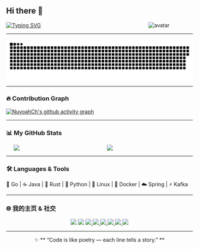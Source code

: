 ## Hi there 👋

<img src="https://github.com/yoyocraft/yoyocraft/blob/master/assets/angry.gif" width="120" alt="avatar" align="right" />

[![Typing SVG](https://readme-typing-svg.herokuapp.com?font=Fira+Code&pause=1000&width=435&lines=Hi,+I'm+NuyoahCh;Welcome+to+my+GitHub!;nuyoahch.online)](https://git.io/typing-svg)

---

![github-snake](https://raw.githubusercontent.com/NuyoahCh/NuyoahCh/output/github-contribution-grid-snake.svg)

---

### 🔥 Contribution Graph
[![NuyoahCh's github activity graph](https://github-readme-activity-graph.vercel.app/graph?username=NuyoahCh&bg_color=0d1117&color=70a5fd&line=ae81ff&point=fca311&area=true&hide_border=true)](https://github.com/ashutosh00710/github-readme-activity-graph)

---

### 📊 My GitHub Stats
<div align="center" style="display: flex; justify-content: center; gap: 10px; flex-wrap: wrap;">
  <img src="https://github-readme-stats.vercel.app/api?username=NuyoahCh&show_icons=true&theme=tokyonight&hide_border=true&border_radius=12&height=165" width="48%" />
  <img src="https://github-readme-stats.vercel.app/api/top-langs/?username=NuyoahCh&layout=compact&theme=tokyonight&hide=html,css&hide_border=true&border_radius=12&height=165" width="42%" />
</div>

---

### 🛠️ Languages & Tools  

🚀 Go | ☕ Java | 🦀 Rust | 🐍 Python | 🐧 Linux | 🐳 Docker | ☁️ Spring | ⚡ Kafka

---

### 🌐 我的主页 & 社交

<p align="center">

  <!-- Visitors & Followers -->
  <img src="https://komarev.com/ghpvc/?username=NuyoahCh&label=Views&color=0e75b6&style=flat-square" />
  <img src="https://img.shields.io/github/followers/NuyoahCh?style=flat-square&logo=github" />

  <!-- Social & Blog -->
  <a href="https://space.bilibili.com/3494367037753464">
    <img src="https://img.shields.io/badge/Bilibili-主站-00A1D6?style=flat-square&logo=bilibili&logoColor=white" />
  </a>
  <a href="https://www.yuque.com/codereview1024">
    <img src="https://img.shields.io/badge/语雀-知识库-27A27A?style=flat-square&logo=yuque&logoColor=white" />
  </a>
  <a href="https://leetcode.cn/u/code-review/">
    <img src="https://img.shields.io/badge/LeetCode-刷题-F89F1B?style=flat-square&logo=leetcode&logoColor=white" />
  </a>
  <a href="https://nuyoahch.online">
    <img src="https://img.shields.io/badge/Blog-nuyoahch.online-0E83CD?style=flat-square&logo=hexo&logoColor=white" />
  </a>
  <a href="https://blog.csdn.net/Darling912">
    <img src="https://img.shields.io/badge/CSDN-博客-FF4D4F?style=flat-square&logo=csdn&logoColor=white" />
  </a>
  <a href="https://www.cnblogs.com/codereview">
    <img src="https://img.shields.io/badge/Cnblogs-博客园-8A2BE2?style=flat-square&logo=blogger&logoColor=white" />
  </a>

</p>

---

<p align="center">
✨ ** “Code is like poetry — each line tells a story.” **
</p>
